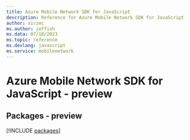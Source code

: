 ```yaml
---
title: Azure Mobile Network SDK for JavaScript
description: Reference for Azure Mobile Network SDK for JavaScript
author: xirzec
ms.author: jeffish
ms.data: 07/18/2023
ms.topic: reference
ms.devlang: javascript
ms.service: mobilenetwork
---
```

# Azure Mobile Network SDK for JavaScript - preview
## Packages - preview
[!INCLUDE [packages](mobile-network-index.md)]